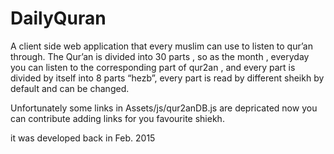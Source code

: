 # DailyQuran
A client side web application that every muslim can use to listen
to qur’an through.
The Qur’an is divided into 30 parts , so as the month , everyday
you can listen to the corresponding part of qur2an , and every
part is divided by itself into 8 parts “hezb”,
every part is read by different sheikh by default and can be changed.

Unfortunately some links in Assets/js/qur2anDB.js are depricated now 
you can contribute adding links for you favourite shiekh.

it was developed back in Feb. 2015
